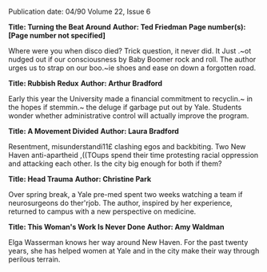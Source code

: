 Publication date: 04/90
Volume 22, Issue 6

**Title: Turning the Beat Around**
**Author: Ted Friedman**
**Page number(s): [Page number not specified]**

Where were you when disco died? Trick question, it never did. It Just .~ot nudged out if our 
consciousness by Baby Boomer rock and roll. The author urges us to strap on our boo.~ie shoes and 
ease on down a forgotten road. 



**Title: Rubbish Redux**
**Author: Arthur Bradford**

Early this year the University made a financial commitment to recyclin.~ in the hopes if stemmin.~ 
the deluge if garbage put out by Yale. Students wonder whether administrative control will actually 
improve the program. 



**Title: A Movement Divided**
**Author: Laura Bradford**

Resentment, misunderstandi11£ clashing egos and backbiting. Two New Haven anti-apartheid 
,((TOups spend their time protesting racial oppression and attacking each other. Is the city big enough 
for both if them? 



**Title: Head Trauma**
**Author: Christine Park**

Over spring break, a Yale pre-med spent two weeks watching a team if neurosurgeons do ther'rjob. 
The author, inspired by her experience, returned to campus with a new perspective on medicine. 



**Title: This Woman's Work Is Never Done**
**Author: Amy Waldman**

Elga Wasserman knows her way around New Haven. For the past twenty years, she has helped 
women at Yale and in the city make their way through perilous terrain.